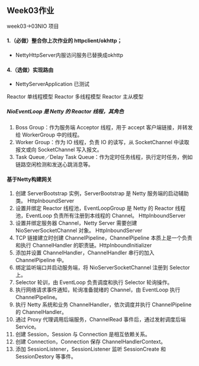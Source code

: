 ## Week03作业
week03->03NIO 项目
#### 1.（必做）整合你上次作业的 httpclient/okhttp；
   * NettyHttpServer内服访问服务已替换成okhttp
#### 4.（选做）实现路由
   * NettyServerApplication 已测试
 
 
Reactor 单线程模型
Reactor 多线程模型
Reactor 主从模型
##### NioEventLoop 是 Netty 的 Reactor 线程，其角色
1. Boss Group：作为服务端 Acceptor 线程，用于 accept 客户端链接，并转发给 WorkerGroup 中的线程。
2. Worker Group：作为 IO 线程，负责 IO 的读写，从 SocketChannel 中读取报文或向 SocketChannel 写入报文。
3. Task Queue／Delay Task Queue：作为定时任务线程，执行定时任务，例如链路空闲检测和发送心跳消息等。

#### 基于Netty构建网关
1. 创建 ServerBootstrap 实例，ServerBootstrap 是 Netty 服务端的启动辅助类。  HttpInboundServer
2. 设置并绑定 Reactor 线程池，EventLoopGroup 是 Netty 的 Reactor 线程池，EventLoop 负责所有注册到本线程的 Channel。 HttpInboundServer
3. 设置并绑定服务器 Channel，Netty Server 需要创建 NioServerSocketChannel 对象。 HttpInboundServer
4. TCP 链接建立时创建 ChannelPipeline，ChannelPipeline 本质上是一个负责和执行 ChannelHandler 的职责链。HttpInboundInitializer
5. 添加并设置 ChannelHandler，ChannelHandler 串行的加入 ChannelPipeline 中。
6. 绑定监听端口并启动服务端，将 NioServerSocketChannel 注册到 Selector 上。
7. Selector 轮训，由 EventLoop 负责调度和执行 Selector 轮询操作。
8. 执行网络请求事件通知，轮询准备就绪的 Channel，由 EventLoop 执行 ChannelPipeline。
9. 执行 Netty 系统和业务 ChannelHandler，依次调度并执行 ChannelPipeline 的 ChannelHandler。
10. 通过 Proxy 代理调用后端服务，ChannelRead 事件后，通过发射调度后端 Service。
11. 创建 Session，Session 与 Connection 是相互依赖关系。
12. 创建 Connection，Connection 保存 ChannelHandlerContext。
13. 添加 SessionListener，SessionListener 监听 SessionCreate 和 SessionDestory 等事件。
